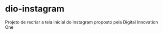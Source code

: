 # dio-instagram

Projeto de recriar a tela inicial do Instagram proposto pela Digital Innovation One
